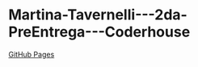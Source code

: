 # Martina-Tavernelli---2da-PreEntrega---Coderhouse
[GitHub Pages](https://martaver-pixel.github.io/)
